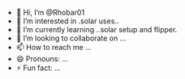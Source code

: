 - 👋 Hi, I’m @Rhobar01
- 👀 I’m interested in .solar uses..
- 🌱 I’m currently learning ..solar setup and flipper.
- 💞️ I’m looking to collaborate on ...
- 📫 How to reach me ...
- 😄 Pronouns: ...
- ⚡ Fun fact: ...

<!---
Rhobar01/Rhobar01 is a ✨ special ✨ repository because its `README.md` (this file) appears on your GitHub profile.
You can click the Preview link to take a look at your changes.
--->
